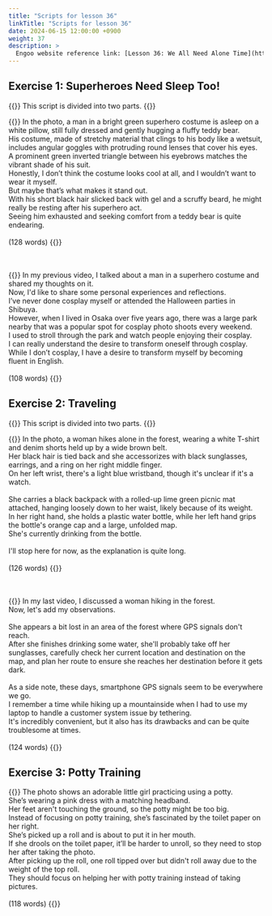 ```yaml
---
title: "Scripts for lesson 36"
linkTitle: "Scripts for lesson 36"
date: 2024-06-15 12:00:00 +0900
weight: 37
description: >
  Engoo website reference link: [Lesson 36: We All Need Alone Time](https://engoo.com/app/lessons/describing-pictures-intermediate-describing-pictures-we-all-need-alone-time/o6-RPERmEeeWiD9GKxhT_Q?category_id=P_HriMOnEeifo0O-yMP42w&course_id=ZZasjsOnEeiHZVOMC0VfdA)
---
```


## Exercise 1: Superheroes Need Sleep Too!

{{<alert>}}
This script is divided into two parts.
{{</alert>}}

{{<card header="**1st script**">}}
In the photo, a man in a bright green superhero costume is asleep on a white pillow, still fully dressed and gently hugging a fluffy teddy bear. <br/>
His costume, made of stretchy material that clings to his body like a wetsuit, includes angular goggles with protruding round lenses that cover his eyes. <br/>
A prominent green inverted triangle between his eyebrows matches the vibrant shade of his suit. <br/>
Honestly, I don’t think the costume looks cool at all, and I wouldn’t want to wear it myself. <br/>
But maybe that’s what makes it stand out. <br/>
With his short black hair slicked back with gel and a scruffy beard, he might really be resting after his superhero act. <br/>
Seeing him exhausted and seeking comfort from a teddy bear is quite endearing.<br/>
<br/>
(128 words)
{{</card>}}

　

{{<card header="**2nd script**">}}
In my previous video, I talked about a man in a superhero costume and shared my thoughts on it. <br/>
Now, I'd like to share some personal experiences and reflections.<br/>
I’ve never done cosplay myself or attended the Halloween parties in Shibuya. <br/>
However, when I lived in Osaka over five years ago, there was a large park nearby that was a popular spot for cosplay photo shoots every weekend. <br/>
I used to stroll through the park and watch people enjoying their cosplay.<br/>
I can really understand the desire to transform oneself through cosplay. <br/>
While I don’t cosplay, I have a desire to transform myself by becoming fluent in English.<br/>
<br/>
(108 words)
{{</card>}}

## Exercise 2: Traveling

{{<alert>}}
This script is divided into two parts.
{{</alert>}}

{{<card header="**1st script**">}}
In the photo, a woman hikes alone in the forest, wearing a white T-shirt and denim shorts held up by a wide brown belt. <br/>
Her black hair is tied back and she accessorizes with black sunglasses, earrings, and a ring on her right middle finger. <br/>
On her left wrist, there's a light blue wristband, though it's unclear if it's a watch.<br/>
<br/>
She carries a black backpack with a rolled-up lime green picnic mat attached, hanging loosely down to her waist, likely because of its weight. <br/>
In her right hand, she holds a plastic water bottle, while her left hand grips the bottle's orange cap and a large, unfolded map. <br/>
She's currently drinking from the bottle.<br/>
<br/>
I'll stop here for now, as the explanation is quite long.<br/>
<br/>
(126 words)
{{</card>}}

　

{{<card header="**2nd script**">}}
In my last video, I discussed a woman hiking in the forest. <br/>
Now, let's add my observations.<br/>
<br/>
She appears a bit lost in an area of the forest where GPS signals don't reach. <br/>
After she finishes drinking some water, she'll probably take off her sunglasses, carefully check her current location and destination on the map, and plan her route to ensure she reaches her destination before it gets dark.<br/>
<br/>
As a side note, these days, smartphone GPS signals seem to be everywhere we go. <br/>
I remember a time while hiking up a mountainside when I had to use my laptop to handle a customer system issue by tethering. <br/>
It's incredibly convenient, but it also has its drawbacks and can be quite troublesome at times.<br/>
<br/>
(124 words)
{{</card>}}

## Exercise 3: Potty Training

{{<card header="**Script**">}}
The photo shows an adorable little girl practicing using a potty. <br/>
She’s wearing a pink dress with a matching headband. <br/>
Her feet aren't touching the ground, so the potty might be too big. <br/>
Instead of focusing on potty training, she’s fascinated by the toilet paper on her right. <br/>
She’s picked up a roll and is about to put it in her mouth. <br/>
If she drools on the toilet paper, it’ll be harder to unroll, so they need to stop her after taking the photo.<br/>
After picking up the roll, one roll tipped over but didn't roll away due to the weight of the top roll. <br/>
They should focus on helping her with potty training instead of taking pictures.<br/>
<br/>
(118 words)
{{</card>}}
